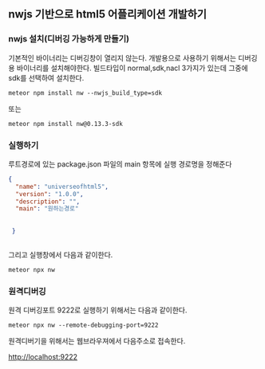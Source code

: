 ## nwjs 기반으로 html5 어플리케이션 개발하기

### nwjs 설치(디버깅 가능하게 만들기)

기본적인 바이너리는 디버깅창이 열리지 않는다. 개발용으로 사용하기 위해서는 디버깅용 바이너리를 설치해야한다.
빌드타입이 normal,sdk,nacl 3가지가 있는데 그중에 sdk를 선택하여 설치한다.

``` shell
meteor npm install nw --nwjs_build_type=sdk
```
또는 

``` shell
meteor npm install nw@0.13.3-sdk
```

### 실행하기

루트경로에 있는 package.json 파일의 main 항목에 실행 경로명을 정해준다

``` json
{
  "name": "universeofhtml5",
  "version": "1.0.0",
  "description": "",
  "main": "원하는경로"
  
  
 }
  
```

그리고 실행창에서 다음과 같이한다.
``` shell
meteor npx nw
```


### 원격디버깅

원격 디버깅포트 9222로 실행하기 위해서는 다음과 같이한다.
``` shell
meteor npx nw --remote-debugging-port=9222
```

원격디버기을 위해서는 웹브라우져에서 다음주소로 접속한다.

[http://localhost:9222](http://localhost:9222)

